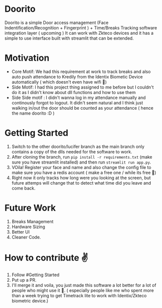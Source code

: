 # Doorito

Doorito is a simple Door access management (Face Indentification/Recognition + Fingerprint ) + Time/Breaks Tracking software integration layer ( upcoming )
It can work with Zkteco devices and it has a simple to use interface built with streamlit that can be extended. 

# Motivation
- Core Motif:  We had this requirement at work to track breaks and also auto push attendance to Kredily from the Identix Biometic Device automatically ( which doesn't even have wifi 🥲)
- Side Motif: I had this project thing assigned to me before but I couldn't do it as I didn't know about dll functions and how to use them
- Side Side motif :  I didn't wanna log in my attendance manually and continously forgot to logout. It didn't seem natural and I think just walking in/out the door should be counted as your attendance ( hence the name doorito :D ) 

# Getting Started

1. Switch to the other doorito/lucifer branch as the main branch only contains a copy of the dlls needed for the software to work.
2. After cloning the branch, run `pip install -r requirements.txt` (make sure you have streamlit installed) and then run `streamlit run app.py`.
3. VOila! Register your face and name and also change the config file to make sure you have a redis account ( make a free one / while its free 🥺)
4. Right now it only tracks how long were you looking at the screen, but future attemps will change that to detect what time did you leave and come back.


# Future Work 
1. Breaks Management
2. Hardware Sizing
3. Better UI
4. Cleaner Code.



# How to contribute ✌️

1. Follow #Getting Started
2. Put up a PR.
3. I'll merge it and voila, you just made this software a lot better for a lot of people who might use it 🥳. ( especially people like me who spent more than a week trying to get Timetrack lite to work with Identix/Zkteco biometric device.)

